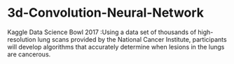 # 3d-Convolution-Neural-Network
Kaggle Data Science Bowl 2017 :Using a data set of thousands of high-resolution lung scans provided by the National Cancer Institute, participants will develop algorithms that accurately determine when lesions in the lungs are cancerous. 
